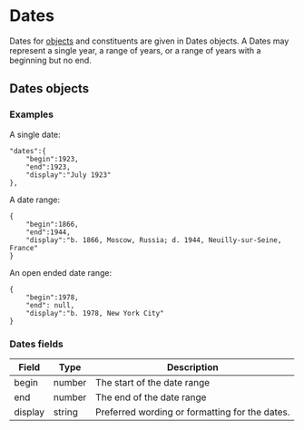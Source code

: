 Dates
====================

Dates for [objects](objects.md) and constituents are given in Dates objects. A 
Dates may represent a single year, a range of years, or a range of years with a 
beginning but no end.

## Dates objects

### Examples

A single date:

    "dates":{
        "begin":1923,
        "end":1923,
        "display":"July 1923"
    },

A date range:

    {
        "begin":1866,
        "end":1944,
        "display":"b. 1866, Moscow, Russia; d. 1944, Neuilly-sur-Seine, France"
    }

An open ended date range:

    {
        "begin":1978,
        "end": null,
        "display":"b. 1978, New York City"
    }

### Dates fields

<table>
    <thead>
        <tr>
            <th>Field</th>
            <th>Type</th>
            <th>Description</th>
        </tr>
    </thead>
    <tbody>
        <tr>
            <td>begin</td>
            <td>number</td>
            <td>The start of the date range</td>
        </tr>
        <tr>
            <td>end</td>
            <td>number</td>
            <td>The end of the date range</td>
        </tr>
        <tr>
            <td>display</td>
            <td>string</td>
            <td>Preferred wording or formatting for the dates.</td>
        </tr>
    </tbody>
</table>

